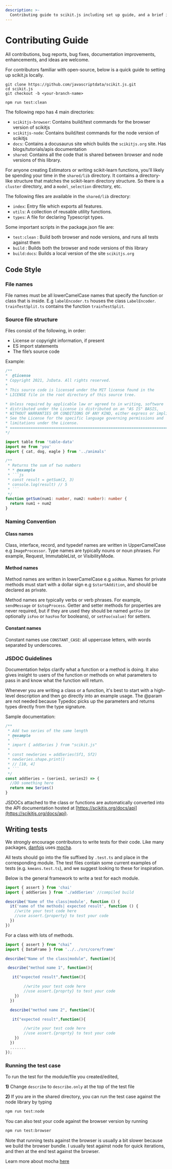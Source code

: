 ```yaml
---
description: >-
  Contributing guide to scikit.js including set up guide, and a brief intro to folder structure
---
```


# Contributing Guide

All contributions, bug reports, bug fixes, documentation improvements, enhancements, and ideas are welcome.

For contributors familiar with open-source, below is a quick guide to setting up scikit.js locally.

```text
git clone https://github.com/javascriptdata/scikit.js.git
cd scikit.js
git checkout -b <your-branch-name>

npm run test:clean
```

The following repo has 4 main directories:

- `scikitjs-browser`: Contains build/test commands for the browser version of scikitjs
- `scikitjs-node`: Contains build/test commands for the node version of scikitjs
- `docs`: Contains a docusaurus site which builds the `scikitjs.org` site. Has blogs/tutorials/apis documentation
- `shared`: Contains all the code that is shared between browser and node versions of this library.

For anyone creating Estimators or writing scikit-learn functions, you'll likely be spending your time in the `shared/lib` directory. It contains a directory-like structure that matches the scikit-learn directory structure. So there is a `cluster` directory, and a `model_selection` directory, etc.

The following files are available in the `shared/lib` directory:

- `index`: Entry file which exports all features.
- `utils`: A collection of reusable utility functions.
- `types`: A file for declaring Typescript types.

Some important scripts in the package.json file are:

- `test:clean` : Build both browser and node versions, and runs all tests against them
- `build` : Builds both the browser and node versions of this library
- `build:docs`: Builds a local version of the site `scikitjs.org`

## Code Style

### File names

File names must be all lowerCamelCase names that specify the function or class that is inside. E.g `labelEncoder.ts` houses the class `LabelEncoder`. `trainTestSplit.ts` contains the function `trainTestSplit`.

### Source file structure

Files consist of the following, in order:

- License or copyright information, if present
- ES import statements
- The file’s source code

Example:

````typescript
/**
*  @license
* Copyright 2021, JsData. All rights reserved.
*
* This source code is licensed under the MIT license found in the
* LICENSE file in the root directory of this source tree.

* Unless required by applicable law or agreed to in writing, software
* distributed under the License is distributed on an "AS IS" BASIS,
* WITHOUT WARRANTIES OR CONDITIONS OF ANY KIND, either express or implied.
* See the License for the specific language governing permissions and
* limitations under the License.
* ==========================================================================
*/

import table from 'table-data'
import me from 'you'
import { cat, dog, eagle } from '../animals'

/**
 * Returns the sum of two numbers
 * * @example
 * ```js
 * const result = getSum(2, 3)
 * console.log(result) // 5
 * ```
 */
function getSum(num1: number, num2: number): number {
  return num1 + num2
}
````

### Naming Convention

#### Class names

Class, interface, record, and typedef names are written in UpperCamelCase e.g `ImageProcessor`.
Type names are typically nouns or noun phrases. For example, Request, ImmutableList, or VisibilityMode.

#### Method names

Method names are written in lowerCamelCase e.g `addNum`. Names for private methods must start with a dollar sign e.g `$startAddition`, and should be declared as private.

Method names are typically verbs or verb phrases. For example, `sendMessage` or `$stopProcess`. Getter and setter methods for properties are never required, but if they are used they should be named `getFoo` (or optionally `isFoo` or `hasFoo` for booleans), or `setFoo(value)` for setters.

#### Constant names

Constant names use `CONSTANT_CASE`: all uppercase letters, with words separated by underscores.

### JSDOC Guidelines

Documentation helps clarify what a function or a method is doing. It also gives insight to users of the function or methods on what parameters to pass in and know what the function will return.

Whenever you are writing a class or a function, it's best to start with a high-level description and then go directly into an example usage. The @param are not needed because Typedoc picks up the parameters and returns types directly from the type signature.

Sample documentation:

````typescript
/**
 * Add two series of the same length
 * @example
 * ```
 * import { addSeries } from "scikit.js"
 *
 * const newSeries = addSeries(Sf1, Sf2)
 * newSeries.shape.print()
 * // [10, 4]
 * ```
 */
const addSeries = (series1, series2) => {
  //DO something here
  return new Series()
}
````

JSDOCs attached to the class or functions are automatically converted into the API documentation hosted at [https://scikitjs.org/docs/api](https://scikitjs.org/docs/api).

## **Writing tests**

We strongly encourage contributors to write tests for their code. Like many packages, [danfojs](https://danfo.jsdata.org/) uses [mocha](https://mochajs.org/).

All tests should go into the file suffixed by `.test.ts` and place in the corresponding module. The test files contain some current examples of tests (e.g. `kmeans.test.ts`), and we suggest looking to these for inspiration.

Below is the general framework to write a test for each module.

```typescript
import { assert } from 'chai'
import { addSeries } from './addSeries' //compiled build

describe('Name of the class|module', function () {
  it('name of the methods| expected result', function () {
    //write your test code here
    //use assert.{property} to test your code
  })
})
```

For a class with lots of methods.

```typescript
import { assert } from "chai"
import { DataFrame } from '../../src/core/frame'

describe("Name of the class|module", function(){

 describe("method name 1", function(){

   it("expected result",function(){

        //write your test code here
        //use assert.{proprty} to test your code
    })
  })

  describe("method name 2", function(){

   it("expected result",function(){

        //write your test code here
        //use assert.{proprty} to test your code
    })
  })
  .......
});
```

### **Running the test case**

To run the test for the module/file you created/edited,

**1\)** Change `describe` to `describe.only` at the top of the test file

**2\)** If you are in the shared directory, you can run the test case against the node library by typing

```bash
npm run test:node
```

You can also test your code against the browser version by running

```bash
npm run test:browser
```

Note that running tests against the browser is usually a bit slower because we build the browser bundle. I usually test against node for quick iterations, and then at the end test against the browser.

Learn more about mocha [here](https://mochajs.org/)
